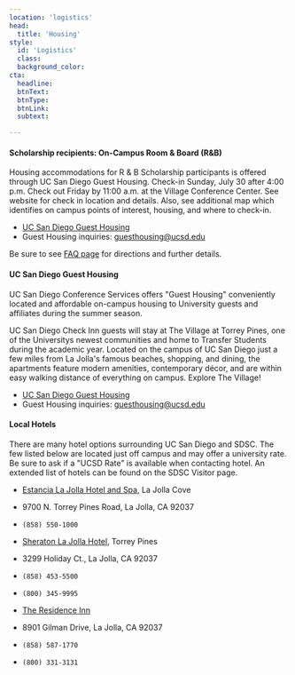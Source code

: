 ```yaml
---
location: 'logistics'
head:
  title: 'Housing'
style:
  id: 'Logistics'
  class:
  background_color:  
cta:
  headline:
  btnText:
  btnType:
  btnLink:
  subtext:

---
```


#### Scholarship recipients: On-Campus Room & Board (R&B)

Housing accommodations for R & B Scholarship participants is offered through UC San Diego Guest Housing. Check-in Sunday, July 30 after 4:00 p.m. Check out Friday by 11:00 a.m. at the Village Conference Center. See website for check in location and details. Also, see additional map which identifies on campus points of interest, housing, and where to check-in.

* [UC San Diego Guest Housing](https://hdh.ucsd.edu/conferences/pages/GuestHousing.html)
* Guest Housing inquiries: guesthousing@ucsd.edu

Be sure to see [FAQ page](https://hdh.ucsd.edu/conferences/docs/FAQ-Guest-and-Check-Inn.pdf) for directions and further details.

#### UC San Diego Guest Housing

UC San Diego Conference Services offers "Guest Housing" conveniently located and affordable on-campus housing to University guests and affiliates during the summer season.

UC San Diego Check Inn guests will stay at The Village at Torrey Pines, one of the Universitys newest communities and home to Transfer Students during the academic year. Located on the campus of UC San Diego just a few miles from La Jolla's famous beaches, shopping, and dining, the apartments feature modern amenities, contemporary décor, and are within easy walking distance of everything on campus. Explore The Village!

* [UC San Diego Guest Housing](http://conference.ucsd.edu/guesthousing/)
* Guest Housing inquiries: guesthousing@ucsd.edu

#### Local Hotels
There are many hotel options surrounding UC San Diego and SDSC. The few listed below are located just off campus and may offer a university rate. Be sure to ask if a "UCSD Rate" is available when contacting hotel. An extended list of hotels can be found on the SDSC Visitor page.

* [Estancia La Jolla Hotel and Spa](http://estancialajolla.com/), La Jolla Cove
* 9700 N. Torrey Pines Road, La Jolla, CA 92037
* `(858) 550-1000`

* [Sheraton La Jolla Hotel](http://www.sheratonlajolla.com/ucsd), Torrey Pines
* 3299 Holiday Ct., La Jolla, CA 92037
* `(858) 453-5500`
* `(800) 345-9995`

* [The Residence Inn](http://www.marriott.com/hotels/travel/lajca-residence-inn-san-diego-la-jolla/)
* 8901 Gilman Drive, La Jolla, CA 92037
* `(858) 587-1770`
* `(800) 331-3131`
